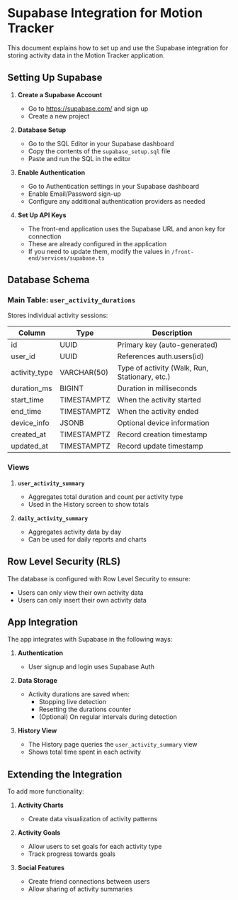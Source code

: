 # Supabase Integration for Motion Tracker

This document explains how to set up and use the Supabase integration for storing activity data in the Motion Tracker application.

## Setting Up Supabase

1. **Create a Supabase Account**
   - Go to https://supabase.com/ and sign up
   - Create a new project

2. **Database Setup**
   - Go to the SQL Editor in your Supabase dashboard
   - Copy the contents of the `supabase_setup.sql` file
   - Paste and run the SQL in the editor

3. **Enable Authentication**
   - Go to Authentication settings in your Supabase dashboard
   - Enable Email/Password sign-up
   - Configure any additional authentication providers as needed

4. **Set Up API Keys**
   - The front-end application uses the Supabase URL and anon key for connection
   - These are already configured in the application
   - If you need to update them, modify the values in `/front-end/services/supabase.ts`

## Database Schema

### Main Table: `user_activity_durations`

Stores individual activity sessions:

| Column | Type | Description |
|--------|------|-------------|
| id | UUID | Primary key (auto-generated) |
| user_id | UUID | References auth.users(id) |
| activity_type | VARCHAR(50) | Type of activity (Walk, Run, Stationary, etc.) |
| duration_ms | BIGINT | Duration in milliseconds |
| start_time | TIMESTAMPTZ | When the activity started |
| end_time | TIMESTAMPTZ | When the activity ended |
| device_info | JSONB | Optional device information |
| created_at | TIMESTAMPTZ | Record creation timestamp |
| updated_at | TIMESTAMPTZ | Record update timestamp |

### Views

1. **`user_activity_summary`**
   - Aggregates total duration and count per activity type
   - Used in the History screen to show totals

2. **`daily_activity_summary`**
   - Aggregates activity data by day
   - Can be used for daily reports and charts

## Row Level Security (RLS)

The database is configured with Row Level Security to ensure:
- Users can only view their own activity data
- Users can only insert their own activity data

## App Integration

The app integrates with Supabase in the following ways:

1. **Authentication**
   - User signup and login uses Supabase Auth

2. **Data Storage**
   - Activity durations are saved when:
     - Stopping live detection
     - Resetting the durations counter
     - (Optional) On regular intervals during detection

3. **History View**
   - The History page queries the `user_activity_summary` view
   - Shows total time spent in each activity

## Extending the Integration

To add more functionality:

1. **Activity Charts**
   - Create data visualization of activity patterns

2. **Activity Goals**
   - Allow users to set goals for each activity type
   - Track progress towards goals

3. **Social Features**
   - Create friend connections between users
   - Allow sharing of activity summaries
